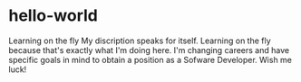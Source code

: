 # hello-world
Learning on the fly
My discription speaks for itself. Learning on the fly because that's exactly what I'm doing here.
I'm changing careers and have specific goals in mind to obtain a position as a Sofware Developer.
Wish me luck!
